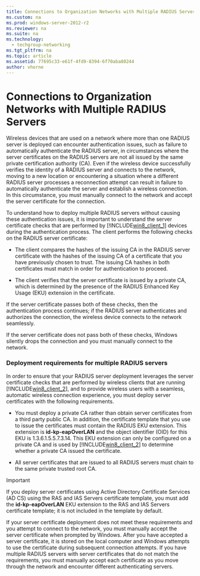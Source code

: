 ```yaml
---
title: Connections to Organization Networks with Multiple RADIUS Servers
ms.custom: na
ms.prod: windows-server-2012-r2
ms.reviewer: na
ms.suite: na
ms.technology: 
  - techgroup-networking
ms.tgt_pltfrm: na
ms.topic: article
ms.assetid: 77695c33-e61f-4fd9-8394-6f70aba80244
author: vhorne
---
```

# Connections to Organization Networks with Multiple RADIUS Servers
Wireless devices that are used on a network where more than one RADIUS server is deployed can encounter authentication issues, such as failure to automatically authenticate the RADIUS server, in circumstances where the server certificates on the RADIUS servers are not all issued by the same private certification authority \(CA\). Even if the wireless device successfully verifies the identity of a RADIUS server and connects to the network, moving to a new location or encountering a situation where a different RADIUS server processes a reconnection attempt can result in failure to automatically authenticate the server and establish a wireless connection. In this circumstance, you must manually connect to the network and accept the server certificate for the connection.  
  
To understand how to deploy multiple RADIUS servers without causing these authentication issues, it is important to understand the server certificate checks that are performed by [!INCLUDE[win8_client_1](../Token/win8_client_1_md.md)] devices during the authentication process. The client performs the following checks on the RADIUS server certificate:  
  
-   The client compares the hashes of the issuing CA in the RADIUS server certificate with the hashes of the issuing CA of a certificate that you have previously chosen to trust. The issuing CA hashes in both certificates must match in order for authentication to proceed.  
  
-   The client verifies that the server certificate is issued by a private CA, which is determined by the presence of the RADIUS Enhanced Key Usage \(EKU\) extension in the certificate.  
  
If the server certificate passes both of these checks, then the authentication process continues; if the RADIUS server authenticates and authorizes the connection, the wireless device connects to the network seamlessly.  
  
If the server certificate does not pass both of these checks, Windows silently drops the connection and you must manually connect to the network.  
  
### Deployment requirements for multiple RADIUS servers  
In order to ensure that your RADIUS server deployment leverages the server certificate checks that are performed by wireless clients that are running [!INCLUDE[win8_client_2](../Token/win8_client_2_md.md)], and to provide wireless users with a seamless, automatic wireless connection experience, you must deploy server certificates with the following requirements.  
  
-   You must deploy a private CA rather than obtain server certificates from a third party public CA. In addition, the certificate template that you use to issue the certificates must contain the RADIUS EKU extension. This extension is **id\-kp\-eapOverLAN** and the object identifier \(OID\) for this EKU is 1.3.6.1.5.5.7.3.14. This EKU extension can only be configured on a private CA and is used by [!INCLUDE[win8_client_2](../Token/win8_client_2_md.md)] to determine whether a private CA issued the certificate.  
  
-   All server certificates that are issued to all RADIUS servers must chain to the same private trusted root CA.  
  
> [!IMPORTANT]  
> If you deploy server certificates using Active Directory Certificate Services \(AD CS\) using the RAS and IAS Servers certificate template, you must add the **id\-kp\-eapOverLAN** EKU extension to the RAS and IAS Servers certificate template; it is not included in the template by default.  
  
If your server certificate deployment does not meet these requirements and you attempt to connect to the network, you must manually accept the server certificate when prompted by Windows. After you have accepted a server certificate, it is stored on the local computer and Windows attempts to use the certificate during subsequent connection attempts. If you have multiple RADIUS servers with server certificates that do not match the requirements, you must manually accept each certificate as you move through the network and encounter different authenticating servers.  
  
